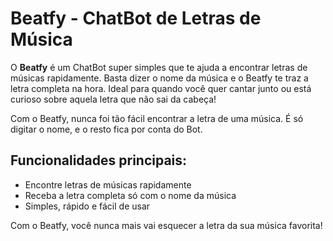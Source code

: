 # Beatfy - ChatBot de Letras de Música

O **Beatfy** é um ChatBot super simples que te ajuda a encontrar letras de músicas rapidamente. Basta dizer o nome da música e o Beatfy te traz a letra completa na hora. Ideal para quando você quer cantar junto ou está curioso sobre aquela letra que não sai da cabeça!

Com o Beatfy, nunca foi tão fácil encontrar a letra de uma música. É só digitar o nome, e o resto fica por conta do Bot.

## Funcionalidades principais:
- Encontre letras de músicas rapidamente
- Receba a letra completa só com o nome da música
- Simples, rápido e fácil de usar

Com o Beatfy, você nunca mais vai esquecer a letra da sua música favorita!
